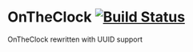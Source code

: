 # OnTheClock [![Build Status](https://travis-ci.org/JagSwag2014/OnTheClock-Spigot.svg?branch=master)](https://travis-ci.org/JagSwag2014/OnTheClock-Spigot)
OnTheClock rewritten with UUID support
